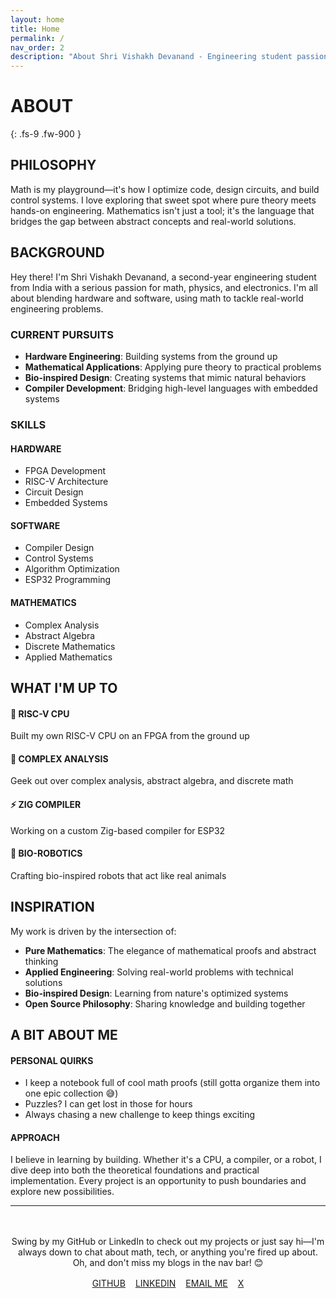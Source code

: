 ```yaml
---
layout: home
title: Home
permalink: /
nav_order: 2
description: "About Shri Vishakh Devanand - Engineering student passionate about math, physics, and electronics"
---
```


# ABOUT
{: .fs-9 .fw-900 }

<div class="te-card">
  <h2>PHILOSOPHY</h2>
  <p>Math is my playground—it's how I optimize code, design circuits, and build control systems. I love exploring that sweet spot where pure theory meets hands-on engineering. Mathematics isn't just a tool; it's the language that bridges the gap between abstract concepts and real-world solutions.</p>
</div>

## BACKGROUND

Hey there! I'm Shri Vishakh Devanand, a second-year engineering student from India with a serious passion for math, physics, and electronics. I'm all about blending hardware and software, using math to tackle real-world engineering problems.

### CURRENT PURSUITS

- **Hardware Engineering**: Building systems from the ground up
- **Mathematical Applications**: Applying pure theory to practical problems  
- **Bio-inspired Design**: Creating systems that mimic natural behaviors
- **Compiler Development**: Bridging high-level languages with embedded systems

### SKILLS

<div class="te-grid">
  <div class="te-card-minimal">
    <h4>HARDWARE</h4>
    <ul>
      <li>FPGA Development</li>
      <li>RISC-V Architecture</li>
      <li>Circuit Design</li>
      <li>Embedded Systems</li>
    </ul>
  </div>
  
  <div class="te-card-minimal">
    <h4>SOFTWARE</h4>
    <ul>
      <li>Compiler Design</li>
      <li>Control Systems</li>
      <li>Algorithm Optimization</li>
      <li>ESP32 Programming</li>
    </ul>
  </div>
  
  <div class="te-card-minimal">
    <h4>MATHEMATICS</h4>
    <ul>
      <li>Complex Analysis</li>
      <li>Abstract Algebra</li>
      <li>Discrete Mathematics</li>
      <li>Applied Mathematics</li>
    </ul>
  </div>
</div>

## WHAT I'M UP TO

<div class="te-grid">
  <div class="te-card-minimal">
    <h4>🔧 RISC-V CPU</h4>
    <p>Built my own RISC-V CPU on an FPGA from the ground up</p>
  </div>
  
  <div class="te-card-minimal">
    <h4>📐 COMPLEX ANALYSIS</h4>
    <p>Geek out over complex analysis, abstract algebra, and discrete math</p>
  </div>
  
  <div class="te-card-minimal">
    <h4>⚡ ZIG COMPILER</h4>
    <p>Working on a custom Zig-based compiler for ESP32</p>
  </div>
  
  <div class="te-card-minimal">
    <h4>🤖 BIO-ROBOTICS</h4>
    <p>Crafting bio-inspired robots that act like real animals</p>
  </div>
</div>

## INSPIRATION

My work is driven by the intersection of:

- **Pure Mathematics**: The elegance of mathematical proofs and abstract thinking
- **Applied Engineering**: Solving real-world problems with technical solutions
- **Bio-inspired Design**: Learning from nature's optimized systems
- **Open Source Philosophy**: Sharing knowledge and building together

## A BIT ABOUT ME

<div class="te-grid">
  <div class="te-card-minimal">
    <h4>PERSONAL QUIRKS</h4>
    <ul>
      <li>I keep a notebook full of cool math proofs (still gotta organize them into one epic collection 😅)</li>
      <li>Puzzles? I can get lost in those for hours</li>
      <li>Always chasing a new challenge to keep things exciting</li>
    </ul>
  </div>
  
  <div class="te-card-minimal">
    <h4>APPROACH</h4>
    <p>I believe in learning by building. Whether it's a CPU, a compiler, or a robot, I dive deep into both the theoretical foundations and practical implementation. Every project is an opportunity to push boundaries and explore new possibilities.</p>
  </div>
</div>

---

<div style="text-align: center; margin: 3rem 0;">
  <p>Swing by my GitHub or LinkedIn to check out my projects or just say hi—I'm always down to chat about math, tech, or anything you're fired up about. Oh, and don't miss my blogs in the nav bar! 😊</p>
  <div style="display: flex; gap: 1rem; justify-content: center; margin-top: 1rem;">
    <a href="https://github.com/5iri" class="te-btn">GITHUB</a>
    <a href="https://linkedin.com/in/shri-vishakh-devanand" class="te-btn">LINKEDIN</a>
    <a href="mailto:shrivishakhdevanand@gmail.com" class="te-btn">EMAIL ME</a>
    <a href="https://x.com/lazybanananann" class="te-btn">X</a>
  </div>
</div>
